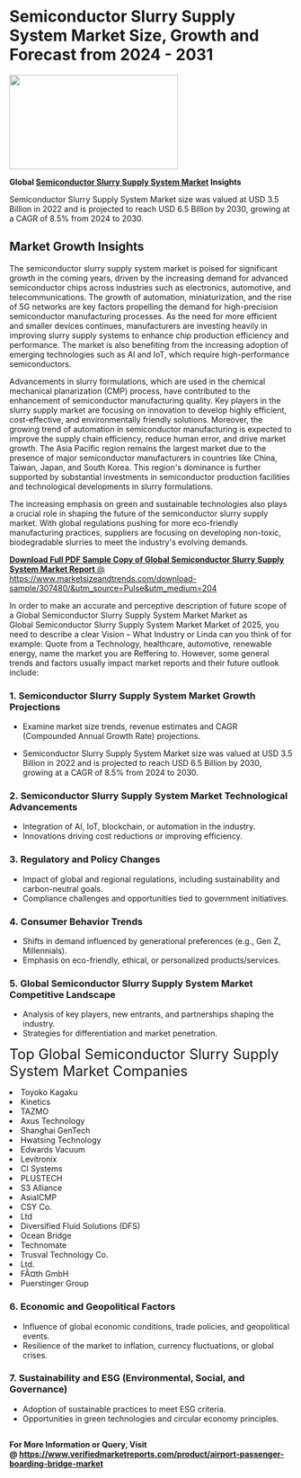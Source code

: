 <H1>Semiconductor Slurry Supply System Market Size, Growth and Forecast from 2024 - 2031</H1><img class="aligncenter size-medium wp-image-584254" src="https://thirdeyenews.in/wp-content/uploads/2024/09/Global-Market-Research-300x168.jpeg" alt="" width="300" height="168" /><p><strong>Global&nbsp;<a href="https://www.marketsizeandtrends.com/download-sample/307480/&amp;utm_source=Pulse&amp;utm_medium=204">Semiconductor Slurry Supply System Market</a> Insights</strong></p><p>Semiconductor Slurry Supply System Market size was valued at USD 3.5 Billion in 2022 and is projected to reach USD 6.5 Billion by 2030, growing at a CAGR of 8.5% from 2024 to 2030.</p><p><h2>Market Growth Insights</h2> <p>The semiconductor slurry supply system market is poised for significant growth in the coming years, driven by the increasing demand for advanced semiconductor chips across industries such as electronics, automotive, and telecommunications. The growth of automation, miniaturization, and the rise of 5G networks are key factors propelling the demand for high-precision semiconductor manufacturing processes. As the need for more efficient and smaller devices continues, manufacturers are investing heavily in improving slurry supply systems to enhance chip production efficiency and performance. The market is also benefiting from the increasing adoption of emerging technologies such as AI and IoT, which require high-performance semiconductors.</p> <p><a href="#"></a></p> <p>Advancements in slurry formulations, which are used in the chemical mechanical planarization (CMP) process, have contributed to the enhancement of semiconductor manufacturing quality. Key players in the slurry supply market are focusing on innovation to develop highly efficient, cost-effective, and environmentally friendly solutions. Moreover, the growing trend of automation in semiconductor manufacturing is expected to improve the supply chain efficiency, reduce human error, and drive market growth. The Asia Pacific region remains the largest market due to the presence of major semiconductor manufacturers in countries like China, Taiwan, Japan, and South Korea. This region's dominance is further supported by substantial investments in semiconductor production facilities and technological developments in slurry formulations. <p>The increasing emphasis on green and sustainable technologies also plays a crucial role in shaping the future of the semiconductor slurry supply market. With global regulations pushing for more eco-friendly manufacturing practices, suppliers are focusing on developing non-toxic, biodegradable slurries to meet the industry's evolving demands.</p> <p><a href="#"></p><p><span class=""><strong>Download Full PDF Sample Copy of Global Semiconductor Slurry Supply System Market Report</strong> @ <a href="https://www.marketsizeandtrends.com/download-sample/307480/&amp;utm_source=Pulse&amp;utm_medium=204" target="_blank">https://www.marketsizeandtrends.com/download-sample/307480/&amp;utm_source=Pulse&amp;utm_medium=204</a></span></p><p>In order to make an accurate and perceptive description of future scope of a Global&nbsp;Semiconductor Slurry Supply System Market Market as Global&nbsp;Semiconductor Slurry Supply System Market Market of 2025, you need to describe a clear Vision &ndash; What Industry or Linda can you think of for example: Quote from a Technology, healthcare, automotive, renewable energy, name the market you are Reffering to. However, some general trends and factors usually impact market reports and their future outlook include:</p><h3>1.&nbsp;<strong>Semiconductor Slurry Supply System Market Growth Projections</strong></h3><ul><li>Examine market size trends, revenue estimates and CAGR (Compounded Annual Growth Rate) projections.</li><li><p>Semiconductor Slurry Supply System Market size was valued at USD 3.5 Billion in 2022 and is projected to reach USD 6.5 Billion by 2030, growing at a CAGR of 8.5% from 2024 to 2030.</p></li></ul><h3>2.&nbsp;<strong>Semiconductor Slurry Supply System Market Technological Advancements</strong></h3><ul><li>Integration of AI, IoT, blockchain, or automation in the industry.</li><li>Innovations driving cost reductions or improving efficiency.</li></ul><h3>3.&nbsp;<strong>Regulatory and Policy Changes</strong></h3><ul><li>Impact of global and regional regulations, including sustainability and carbon-neutral goals.</li><li>Compliance challenges and opportunities tied to government initiatives.</li></ul><h3>4.&nbsp;<strong>Consumer Behavior Trends</strong></h3><ul><li>Shifts in demand influenced by generational preferences (e.g., Gen Z, Millennials).</li><li>Emphasis on eco-friendly, ethical, or personalized products/services.</li></ul><h3>5.&nbsp;<strong>Global Semiconductor Slurry Supply System Market Competitive Landscape</strong></h3><ul><li>Analysis of key players, new entrants, and partnerships shaping the industry.</li><li>Strategies for differentiation and market penetration.</li></ul><p data-pm-slice="1 1 []"><span style="color: inherit; font-family: inherit; font-size: 25px;">Top Global Semiconductor Slurry Supply System Market Companies</span></p><div class="" data-test-id=""><p><li>Toyoko Kagaku</li><li> Kinetics</li><li> TAZMO</li><li> Axus Technology</li><li> Shanghai GenTech</li><li> Hwatsing Technology</li><li> Edwards Vacuum</li><li> Levitronix</li><li> CI Systems</li><li> PLUSTECH</li><li> S3 Alliance</li><li> AsiaICMP</li><li> CSY Co.</li><li> Ltd</li><li> Diversified Fluid Solutions (DFS)</li><li> Ocean Bridge</li><li> Technomate</li><li> Trusval Technology Co.</li><li> Ltd.</li><li> FÃ¤th GmbH</li><li> Puerstinger Group</li></p></div><h3>6.&nbsp;<strong>Economic and Geopolitical Factors</strong></h3><ul><li>Influence of global economic conditions, trade policies, and geopolitical events.</li><li>Resilience of the market to inflation, currency fluctuations, or global crises.</li></ul><h3>7.&nbsp;<strong>Sustainability and ESG (Environmental, Social, and Governance)</strong></h3><ul><li>Adoption of sustainable practices to meet ESG criteria.</li><li>Opportunities in green technologies and circular economy principles.</li></ul><h2><strong style="font-size: 14px;">For More Information or Query, Visit @&nbsp;</strong><a style="background-color: #ffffff; font-size: 14px;" href="https://www.marketsizeandtrends.com/report/semiconductor-slurry-supply-system-market/" target="_blank">https://www.verifiedmarketreports.com/product/airport-passenger-boarding-bridge-market</a></h2>

